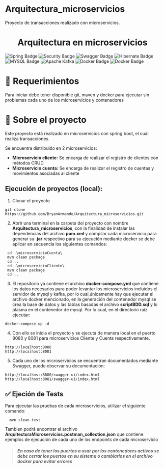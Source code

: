 # Arquitectura_microservicios
Proyecto de transacciones realizado con microservicios.

<div align="center">
<h1> Arquitectura en microservicios
</h1>

</div>

![Spring Badge](https://img.shields.io/badge/SpringBoot-20232A?style=for-the-badge&logo=spring&logoColor=green)
![Security Badge](https://img.shields.io/badge/SpringSecurity-20232A?style=for-the-badge&logo=springsecurity&logoColor=green)
![Swagger Badge](https://img.shields.io/badge/Swagger-20232A?style=for-the-badge&logo=swagger&logoColor=#68b618)
![Hibernate Badge](https://img.shields.io/badge/Hibernate-20232A?style=for-the-badge&logo=hibernate&logoColor=yellow)
![MYSQL Badge](https://img.shields.io/badge/MySQL-20232A?style=for-the-badge&logo=mysql&logoColor=orange)
![Apache Kafka](https://img.shields.io/badge/Apache_Kafka-231F20?style=for-the-badge&logo=apache-kafka&logoColor=white)
![Docker Badge](https://img.shields.io/badge/Docker-20232A?style=for-the-badge&logo=docker)
![Docker Badge](https://img.shields.io/badge/Maven-20232A?style=for-the-badge&logo=maven)

# 🔩 Requerimientos
Para iniciar debe tener disponible git, maven y docker para ejecutar sin problemas cada uno de los microservicios y contenedores



# 🌟 Sobre el proyecto

Este proyecto está realizado en microservicios con spring boot, el cual realiza transacciones.


Se encuentra distribuido en 2 microservicios:   

<ul> 
<li><b>Microservicio cliente:</b> Se encarga de realizar el registro de clientes con métodos CRUD</li> 
<li><b>Microservicio cuenta:</b> Se encarga de realizar el registro de cuentas y movimientos asociadas al cliente</li> 
</ul>


## Ejecución de proyectos (local):

1. Clonar el proyecto
```
git clone https://github.com/BryanArmando/Arquitectura_microservicios.git
```

2. Abrir una terminal en la carpeta del proyecto con nombre **Arquitectura_microservicios**, con la finalidad de instalar las dependencias del archivo **pom.xml** y compilar cada microservicio para generar su **.jar** respectivo para su ejecución mediante docker se debe aplicar en secuencia los siguientes comandos:
```
 cd .\microservicioCuenta\
 mvn clean package
 cd ..
 cd .\microservicioCliente\
 mvn clean package
 cd ..
```

3. El repositorio ya contiene el archivo **docker-compose.yml** que contiene los datos necesarios para poder levantar los microservicios incluidos el servidor de mysql y kafka, por lo cual,únicamente hay que ejecutar el archivo docker mencionado, en la generación del contenedor mysql se crea la base de datos y las tablas basadas el archivo **scriptBDD.sql** y lo plasma en el contenedor de mysql. Por lo cual, en el directorio raíz ejecutar:
```
docker-compose up -d
```

4. Con ello se inicia el proyecto y se ejecuta de manera local en el puerto 8080 y 8081 para microservicios Cliente y Cuenta respectivamente.
```
http://localhost:8080
http://localhost:8081
```

5. Cada uno de los microservicios se encuentran documentados mediante Swagger, puede observar su documentación:
```
http://localhost:8080/swagger-ui/index.html
http://localhost:8081/swagger-ui/index.html
```
## ✅ Ejeción de Tests

Para ejecutar las pruebas de cada microservicios, utilizar el siguiente comando:

```
  mvn clean test
```

Tambien podrá encontrar el archivo **ArquitecturaMicroservicios.postman_collection.json** que contiene ejemplos de ejecución de cada uno de los endpoints de cada microservicio

> ######  **En caso de tener los puertos a usar por los contenedores activos se debe cerrar los puertos en su sistema o cambiarlos en el archivo docker para evitar errores** 
